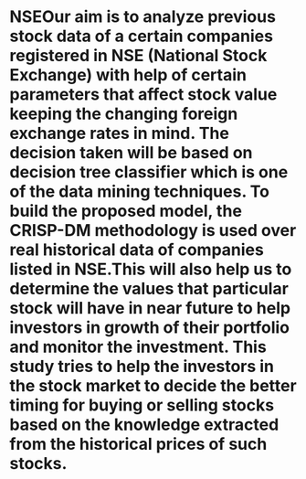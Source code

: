 # NSEOur aim is to analyze previous stock data of a certain companies registered in NSE (National Stock Exchange) with help of certain parameters that affect stock value keeping the changing foreign exchange rates in mind. The decision taken will be based on decision tree classifier which is one of the data mining techniques. To build the proposed model, the CRISP-DM methodology is used over real historical data of companies listed in NSE.This will also help us to determine the values that particular stock will have in near future to help investors in growth of their portfolio and monitor the investment. This study tries to help the investors in the stock market to decide the better timing for buying or selling stocks based on the knowledge extracted from the historical prices of such stocks.
